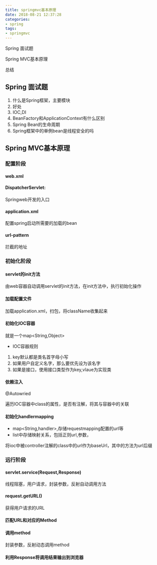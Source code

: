 ```yaml
---
title: springmvc基本原理
date: 2018-08-21 12:37:28
categories:
- spring
tags:
- springmvc
---
```


Spring 面试题

Spring MVC基本原理

总结

<!-- more-->

## Spring 面试题

1. 什么是Spring框架，主要模块
2. 好处
3. IOC,DI
4. BeanFactory和ApplicationContext有什么区别
5. Spring Bean的生命周期
6. Spring框架中的单例bean是线程安全的吗

## Spring MVC基本原理

### 配置阶段

#### web.xml

#### DispatcherServlet:

Springweb开发的入口

#### application.xml

配置spring启动所需要的加载的bean

#### url-pattern

拦截的地址

### 初始化阶段

#### servlet的init方法

由web容器自动调用servlet的init方法，在init方法中，执行初始化操作

#### 加载配置文件

加载application.xml，扫包，将className收集起来

#### 初始化IOC容器

就是一个map<String,Object>

- IOC容器规则

1. key默认都是类名首字母小写
2. 如果用户自定义名字，那么要优先设为该名字
3. 如果是接口，使用接口类型作为key,vlaue为实现类

#### 依赖注入

@Autowried

遍历IOC容器中class的属性，是否有注解，将其与容器中的关联

#### 初始化handlermapping

- map<String,handler>,存储requestmapping配置的url等
- list<Handler>中存储映射关系，包括正则url,参数，

将ioc中被controller注解的class中的url作为baseUrl，其中的方法为url后缀

### 远行阶段

#### servlet.service(Request,Response)

线程阻塞，用户请求，封装参数，反射自动调用方法

#### request.getURL()

获得用户请求的URL

#### 匹配URL和对应的Method

#### 调用method

封装参数，反射动态调用method

#### 利用Response将调用结果输出到浏览器
